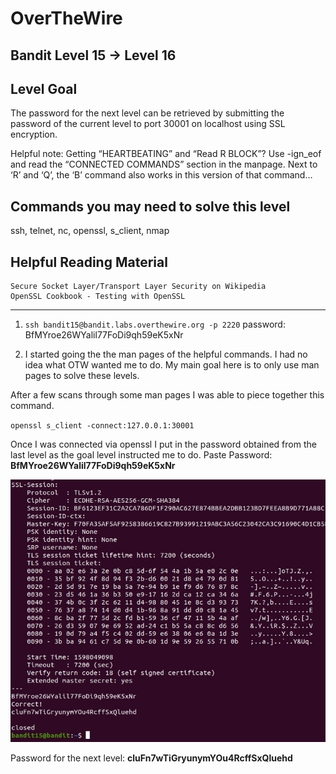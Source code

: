 # OverTheWire
## Bandit Level 15 → Level 16
## Level Goal

The password for the next level can be retrieved by submitting the password of the current level to port 30001 on localhost using SSL encryption.

Helpful note: Getting “HEARTBEATING” and “Read R BLOCK”? Use -ign_eof and read the “CONNECTED COMMANDS” section in the manpage. Next to ‘R’ and ‘Q’, the ‘B’ command also works in this version of that command…
## Commands you may need to solve this level

ssh, telnet, nc, openssl, s_client, nmap
## Helpful Reading Material

    Secure Socket Layer/Transport Layer Security on Wikipedia
    OpenSSL Cookbook - Testing with OpenSSL

------------------------------------------------------------------------------------------------------------------------------------------

1. `ssh bandit15@bandit.labs.overthewire.org -p 2220`
    password: BfMYroe26WYalil77FoDi9qh59eK5xNr

2.  I started going the the man pages of the helpful commands. I had no idea what OTW wanted me to do. My main goal here is to only use man pages to solve these levels. 

After a few scans through some man pages I was able to piece together this command. 

`openssl s_client -connect:127.0.0.1:30001`

Once I was connected via openssl I put in the password obtained from the last level as the goal level instructed me to do. 
Paste Password: **BfMYroe26WYalil77FoDi9qh59eK5xNr**

![](images/openssl-sclient-connect-message-and-pass.jpg)

Password for the next level: **cluFn7wTiGryunymYOu4RcffSxQluehd**

